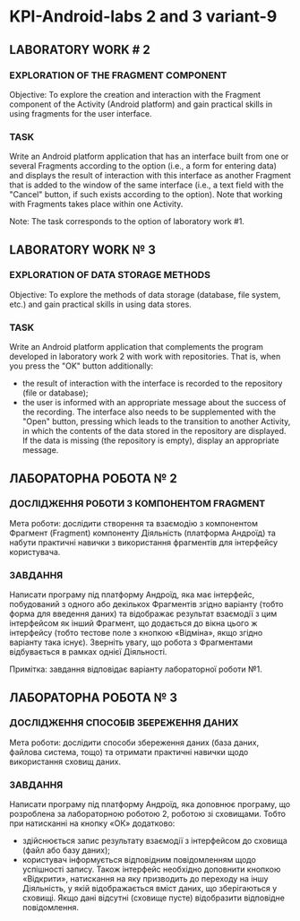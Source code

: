 # KPI-Android-labs 2 and 3 variant-9

## LABORATORY WORK # 2
### EXPLORATION OF THE FRAGMENT COMPONENT
Objective: To explore the creation and interaction with the Fragment component of the Activity (Android platform) and gain practical skills in using fragments for the user interface.

### TASK
Write an Android platform application that has an interface built from one or several Fragments according to the option (i.e., a form for entering data) and displays the result of interaction with this interface as another Fragment that is added to the window of the same interface (i.e., a text field with the "Cancel" button, if such exists according to the option). Note that working with Fragments takes place within one Activity.

Note: The task corresponds to the option of laboratory work #1.

## LABORATORY WORK № 3
### EXPLORATION OF DATA STORAGE METHODS
Objective: To explore the methods of data storage (database, file system, etc.) and gain practical skills in using data stores.

### TASK
Write an Android platform application that complements the program developed in laboratory work 2 with work with repositories.
That is, when you press the "OK" button additionally:
- the result of interaction with the interface is recorded to the repository (file or database);
- the user is informed with an appropriate message about the success of the recording.
The interface also needs to be supplemented with the "Open" button, pressing which leads to the transition to another Activity, in which the contents of the data stored in the repository are displayed. If the data is missing (the repository is empty), display an appropriate message.

## ЛАБОРАТОРНА РОБОТА № 2
### ДОСЛІДЖЕННЯ РОБОТИ З КОМПОНЕНТОМ FRAGMENT
Мета роботи: дослідити створення та взаємодію з компонентом Фрагмент (Fragment) компоненту Діяльність (платформа Андроїд) та набути практичні навички з використання фрагментів для інтерфейсу користувача.

### ЗАВДАННЯ
Написати програму під платформу Андроїд, яка має інтерфейс, побудований з одного або декількох Фрагментів згідно варіанту (тобто форма для введення даних) та відображає результат взаємодії з цим інтерфейсом як інший Фрагмент, що додається до вікна цього ж інтерфейсу (тобто тестове поле з кнопкою «Відміна», якщо згідно варіанту така існує). Зверніть увагу, що робота з Фрагментами відбувається в рамках однієї Діяльності.

Примітка: завдання відповідає варіанту лабораторної роботи №1.

## ЛАБОРАТОРНА РОБОТА № 3
### ДОСЛІДЖЕННЯ СПОСОБІВ ЗБЕРЕЖЕННЯ ДАНИХ
Мета роботи: дослідити способи збереження даних (база даних, файлова система, тощо) та отримати практичні навички щодо використання сховищ даних.

### ЗАВДАННЯ
Написати програму під платформу Андроїд, яка доповнює програму, що розроблена за лабораторною роботою 2, роботою зі сховищами.
Тобто при натисканні на кнопку «ОК» додатково:
- здійснюється запис результату взаємодії з інтерфейсом до сховища (файл або базу даних);
- користувач інформується відповідним повідомленням щодо успішності запису.
Також інтерфейс необхідно доповнити кнопкою «Відкрити», натискання на яку призводить до переходу на іншу Діяльність, у якій відображається вміст даних, що зберігаються у сховищі. Якщо дані відсутні (сховище пусте) відобразити відповідне повідомлення.
